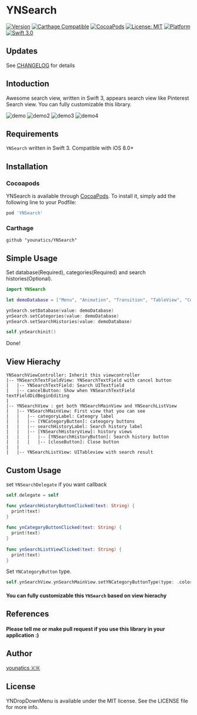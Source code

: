 # YNSearch
[![Version](https://img.shields.io/cocoapods/v/YNSearch.svg?style=flat)](http://cocoapods.org/pods/YNSearch)
[![Carthage Compatible](https://img.shields.io/badge/Carthage-compatible-4BC51D.svg?style=flat)](https://github.com/Carthage/Carthage)
[![CocoaPods](https://img.shields.io/cocoapods/metrics/doc-percent/YNSearch.svg)](http://cocoadocs.org/docsets/YNSearch)
[![License: MIT](https://img.shields.io/badge/license-MIT-blue.svg?style=flat)](https://github.com/younatics/YNSearch/blob/master/LICENSE)
[![Platform](https://img.shields.io/cocoapods/p/YNSearch.svg?style=flat)](http://cocoapods.org/pods/YNSearch)
[![Swift 3.0](https://img.shields.io/badge/Swift-3.0-orange.svg?style=flat)](https://developer.apple.com/swift/)

## Updates
See [CHANGELOG](https://github.com/younatics/YNDropDownMenu/blob/master/CHANGELOG.md) for details

## Intoduction
Awesome search view, written in Swift 3, appears search view like Pinterest Search view. You can fully customizable this library.

![demo](Images/YNSearch.gif)
![demo2](Images/YNSearch1.png)
![demo3](Images/YNSearch2.png)
![demo4](Images/YNSearch3.png)

## Requirements

`YNSearch` written in Swift 3. Compatible with iOS 8.0+

## Installation

### Cocoapods

YNSearch is available through [CocoaPods](http://cocoapods.org). To install
it, simply add the following line to your Podfile:

```ruby
pod 'YNSearch'
```
### Carthage
```
github "younatics/YNSearch"
```

## Simple Usage
Set database(Required), categories(Required) and search histories(Optional).
```swift
import YNSearch

let demoDatabase = ["Menu", "Animation", "Transition", "TableView", "CollectionView", "Indicator", "Alert", "UIView", "UITextfield", "UITableView", "Swift", "iOS", "Android"]

ynSearch.setDatabase(value: demoDatabase)
ynSearch.setCategories(value: demoDatabase)
ynSearch.setSearchHistories(value: demoDatabase)

self.ynSearchinit()
```
Done!

## View Hierachy
```
YNSearchViewController: Inherit this viewcontroller 
|-- YNSearchTextFieldView: YNSearchTextField with cancel button
|   |-- YNSearchTextField: Search UITextfield
|   |-- cancelButton: Show when YNSearchTextField textFieldDidBeginEditing
|
|-- YNSearchView : get both YNSearchMainView and YNSearchListView
|   |-- YNSearchMainView: First view that you can see
|   |   |-- categoryLabel: Cateogry label
|   |   |-- [YNCategoryButton]: cateogory buttons
|   |   |-- searchHistoryLabel: Search history label
|   |   |-- [YNSearchHistoryView]: history views
|   |   |   |-- [YNSearchHistoryButton]: Search history button
|   |   |   |-- [closeButton]: Close button
|   |
|   |-- YNSearchListView: UITableview with search result
```

## Custom Usage
set `YNSearchDelegate` if you want callback
```Swift 
self.delegate = self

func ynSearchHistoryButtonClicked(text: String) {
  print(text)
}
    
func ynCategoryButtonClicked(text: String) {
  print(text)
}
    
func ynSearchListViewClicked(text: String) {
  print(text)
}
```

Set `YNCategoryButton` type.
```Swift
self.ynSearchView.ynSearchMainView.setYNCategoryButtonType(type: .colorful)
```

#### You can fully customizable this `YNSearch` based on view hierachy

## References
#### Please tell me or make pull request if you use this library in your application :) 

## Author
[younatics 🇰🇷](http://younatics.github.io)

## License
YNDropDownMenu is available under the MIT license. See the LICENSE file for more info.
